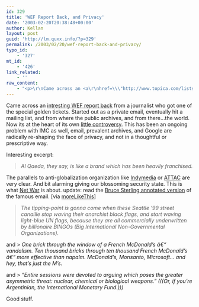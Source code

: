 ```yaml
---
id: 329
title: 'WEF Report Back, and Privacy'
date: '2003-02-20T20:38:48+00:00'
author: Kellan
layout: post
guid: 'http://lm.quxx.info/?p=329'
permalink: /2003/02/20/wef-report-back-and-privacy/
typo_id:
    - '327'
mt_id:
    - '426'
link_related:
    - ''
raw_content:
    - "<p>\r\nCame across an <a\r\nhref=\\\"http://www.topica.com/lists/psychohistory/read/message.html?mid=1711891071&sort=d&start=4389\\\">intresting WEF\r\nreport back</a> from a journalist who got one of the special golden\r\ntickets.  Started out as a private email, eventually hit a mailing list, and\r\nfrom where the public archives, and from there...the world.  Now its at the heart of\r\nits own <a\r\nhref=\\\"http://research.yale.edu/lawmeme/modules.php?name=News&file=article&sid=938\\\">little\r\ncontroversy</a>.  This has been an ongoing problem with IMC as well, email,\r\nprevalent archives, and Google are radically re-shaping the face of privacy, and\r\nnot in a thoughtful or prescriptive way.\r\n</p>\r\n<p>\r\nInteresting excerpt:\r\n<blockquote><em>Al Qaeda, they say, is like a brand which has been heavily\r\nfranchised.</em></blockquote>\r\nThe parallels to anti-globalization organization like <a\r\nhref=\\\"http://www.indymedia.org\\\">Indymedia</a> or <a\r\nhref=\\\"http://www.attac.org/indexen/index.html\\\">ATTAC</a> are very clear.  And bit alarming\r\ngiving our blossoming security state.  This is what \r\n<a href=\\\"http://www.rand.org/publications/MR/MR880/\\\">Net War</a> is about. \r\n</p>\r\n<p>\r\nupdate: read the <a href=\\\"http://www.viridiandesign.org/notes/351-400/00362_the_mood_at_davos.html\\\">Bruce Sterling annotated version</a> of the famous email.  [via <a href=\\\"http://www.whump.com/moreLikeThis/\\\">moreLikeThis</a>]\r\n<blockquote><em>\r\nThe tipping-point is gonna come when these Seattle \\'99 street canaille stop waving their anarchist black flags, and start waving light-blue UN flags, because they are all commercially underwritten by billionaire BINGOs (Big International Non-Governmental Organizations). </em>\r\n</blockquote>\r\nand\r\n<blockquote><em>\r\nOne brick through the window of a French McDonald\\'s â€“ vandalism. Ten thousand bricks through ten thousand French McDonald\\'s â€“ more effective than napalm. McDonald\\'s, Monsanto, Microsoft... and hey, that\\'s just the M\\'s.\r\n</em></blockquote>\r\nand\r\n<blockquote><em>\r\n\\\"Entire sessions were devoted to arguing which poses the greater asymmetric threat: nuclear, chemical or biological weapons.\\\"\r\n\r\n(((Or, if you\\'re Argentinian, the International Monetary Fund.)))\r\n</em>\r\n</blockquote>\r\n\r\nGood stuff.\r\n</p>"
---
```


Came across an [intresting WEF report back](http://www.topica.com/lists/psychohistory/read/message.html?mid=1711891071&sort=d&start=4389) from a journalist who got one of the special golden tickets. Started out as a private email, eventually hit a mailing list, and from where the public archives, and from there…the world. Now its at the heart of its own [little controversy](http://research.yale.edu/lawmeme/modules.php?name=News&file=article&sid=938). This has been an ongoing problem with IMC as well, email, prevalent archives, and Google are radically re-shaping the face of privacy, and not in a thoughtful or prescriptive way.

Interesting excerpt:

> *Al Qaeda, they say, is like a brand which has been heavily franchised.*

The parallels to anti-globalization organization like [Indymedia](http://www.indymedia.org) or [ATTAC](http://www.attac.org/indexen/index.html) are very clear. And bit alarming giving our blossoming security state. This is what [Net War](http://www.rand.org/publications/MR/MR880/) is about. update: read the [Bruce Sterling annotated version](http://www.viridiandesign.org/notes/351-400/00362_the_mood_at_davos.html) of the famous email. [via [moreLikeThis](http://www.whump.com/moreLikeThis/)]

> *The tipping-point is gonna come when these Seattle ’99 street canaille stop waving their anarchist black flags, and start waving light-blue UN flags, because they are all commercially underwritten by billionaire BINGOs (Big International Non-Governmental Organizations).*

and > *One brick through the window of a French McDonald’s â€“ vandalism. Ten thousand bricks through ten thousand French McDonald’s â€“ more effective than napalm. McDonald’s, Monsanto, Microsoft… and hey, that’s just the M’s.*

and > *“Entire sessions were devoted to arguing which poses the greater asymmetric threat: nuclear, chemical or biological weapons.” (((Or, if you’re Argentinian, the International Monetary Fund.)))*

Good stuff.